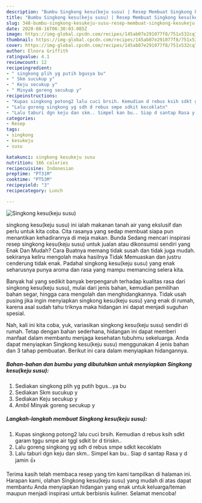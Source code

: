```yaml
---
description: "Bumbu Singkong kesu(keju susu) | Resep Membuat Singkong kesu(keju susu) Yang Enak dan Simpel"
title: "Bumbu Singkong kesu(keju susu) | Resep Membuat Singkong kesu(keju susu) Yang Enak dan Simpel"
slug: 348-bumbu-singkong-kesukeju-susu-resep-membuat-singkong-kesukeju-susu-yang-enak-dan-simpel
date: 2020-08-16T06:30:03.085Z
image: https://img-global.cpcdn.com/recipes/145ab07e291077f8/751x532cq70/singkong-kesukeju-susu-foto-resep-utama.jpg
thumbnail: https://img-global.cpcdn.com/recipes/145ab07e291077f8/751x532cq70/singkong-kesukeju-susu-foto-resep-utama.jpg
cover: https://img-global.cpcdn.com/recipes/145ab07e291077f8/751x532cq70/singkong-kesukeju-susu-foto-resep-utama.jpg
author: Elnora Griffith
ratingvalue: 4.1
reviewcount: 12
recipeingredient:
- " singkong plih yg putih bgusya bu"
- " Skm sucukup y"
- " Keju secukup y"
- " Minyak goreng secukup y"
recipeinstructions:
- "Kupas singkong potong2 lalu cuci brsih. Kemudian d rebus ksih sdkt garam tggu smpe air tggl sdkit br d tiriskn.."
- "Lalu goreng singkong yg sdh d rebus smpe sdkit kecoklatn"
- "Lalu taburi dgn keju dan skm.. Simpel kan bu.. Siap d santap Rasa y d jamin 👍"
categories:
- Resep
tags:
- singkong
- kesukeju
- susu

katakunci: singkong kesukeju susu 
nutrition: 166 calories
recipecuisine: Indonesian
preptime: "PT31M"
cooktime: "PT53M"
recipeyield: "3"
recipecategory: Lunch

---
```



![Singkong kesu(keju susu)](https://img-global.cpcdn.com/recipes/145ab07e291077f8/751x532cq70/singkong-kesukeju-susu-foto-resep-utama.jpg)


singkong kesu(keju susu) ini ialah makanan tanah air yang ekslusif dan perlu untuk kita coba. Cita rasanya yang sedap membuat siapa pun menantikan kehadirannya di meja makan.
Bunda Sedang mencari inspirasi resep singkong kesu(keju susu) untuk jualan atau dikonsumsi sendiri yang Enak Dan Mudah? Cara Buatnya memang tidak susah dan tidak juga mudah. sekiranya keliru mengolah maka hasilnya Tidak Memuaskan dan justru cenderung tidak enak. Padahal singkong kesu(keju susu) yang enak seharusnya punya aroma dan rasa yang mampu memancing selera kita.

Banyak hal yang sedikit banyak berpengaruh terhadap kualitas rasa dari singkong kesu(keju susu), mulai dari jenis bahan, kemudian pemilihan bahan segar, hingga cara mengolah dan menghidangkannya. Tidak usah pusing jika ingin menyiapkan singkong kesu(keju susu) yang enak di rumah, karena asal sudah tahu triknya maka hidangan ini dapat menjadi suguhan spesial.




Nah, kali ini kita coba, yuk, variasikan singkong kesu(keju susu) sendiri di rumah. Tetap dengan bahan sederhana, hidangan ini dapat memberi manfaat dalam membantu menjaga kesehatan tubuhmu sekeluarga. Anda dapat menyiapkan Singkong kesu(keju susu) menggunakan 4 jenis bahan dan 3 tahap pembuatan. Berikut ini cara dalam menyiapkan hidangannya.

<!--inarticleads1-->

##### Bahan-bahan dan bumbu yang dibutuhkan untuk menyiapkan Singkong kesu(keju susu):

1. Sediakan  singkong plih yg putih bgus...ya bu
1. Sediakan  Skm sucukup y
1. Sediakan  Keju secukup y
1. Ambil  Minyak goreng secukup y




<!--inarticleads2-->

##### Langkah-langkah membuat Singkong kesu(keju susu):

1. Kupas singkong potong2 lalu cuci brsih. Kemudian d rebus ksih sdkt garam tggu smpe air tggl sdkit br d tiriskn..
1. Lalu goreng singkong yg sdh d rebus smpe sdkit kecoklatn
1. Lalu taburi dgn keju dan skm.. Simpel kan bu.. Siap d santap Rasa y d jamin 👍




Terima kasih telah membaca resep yang tim kami tampilkan di halaman ini. Harapan kami, olahan Singkong kesu(keju susu) yang mudah di atas dapat membantu Anda menyiapkan hidangan yang enak untuk keluarga/teman maupun menjadi inspirasi untuk berbisnis kuliner. Selamat mencoba!
